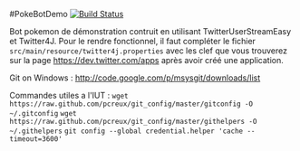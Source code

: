 #PokeBotDemo
[![Build Status](https://travis-ci.org/aprilangel/PokeBotDemo.png?branch=master)](https://travis-ci.org/aprilangel/PokeBotDemo/)

Bot pokemon de démonstration contruit en utilisant TwitterUserStreamEasy et Twitter4J. Pour le rendre fonctionnel,
il faut compléter le fichier `src/main/resource/twitter4j.properties` avec les clef que vous trouverez sur la page
https://dev.twitter.com/apps après avoir créé une application.


Git on Windows : http://code.google.com/p/msysgit/downloads/list

Commandes utiles a l'IUT :
`wget https://raw.github.com/pcreux/git_config/master/gitconfig -O ~/.gitconfig`
`wget https://raw.github.com/pcreux/git_config/master/githelpers -O ~/.githelpers`
`git config --global credential.helper 'cache --timeout=3600'`
